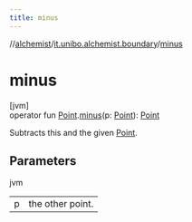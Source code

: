 ```yaml
---
title: minus
---
```

//[alchemist](../../index.html)/[it.unibo.alchemist.boundary](index.html)/[minus](minus.html)



# minus



[jvm]\
operator fun [Point](https://docs.oracle.com/javase/8/docs/api/java/awt/Point.html).[minus](minus.html)(p: [Point](https://docs.oracle.com/javase/8/docs/api/java/awt/Point.html)): [Point](https://docs.oracle.com/javase/8/docs/api/java/awt/Point.html)



Subtracts this and the given [Point](https://docs.oracle.com/javase/8/docs/api/java/awt/Point.html).



## Parameters


jvm

| | |
|---|---|
| p | the other point. |




